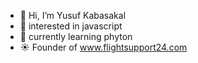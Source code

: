 - 👋 Hi, I’m Yusuf Kabasakal
- 👀 interested in javascript 
- 🌱 currently learning phyton
- ☀️ Founder of www.flightsupport24.com 

<!---
ykabasakal/ykabasakal is a ✨ special ✨ repository because its `README.md` (this file) appears on your GitHub profile.
You can click the Preview link to take a look at your changes.
--->
